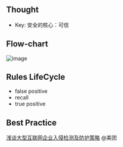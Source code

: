 ## Thought
- Key: 安全的核心：可信

## Flow-chart
![image](https://user-images.githubusercontent.com/22486282/216873978-92268ab1-9c3f-4226-8a82-d481d6aeb155.png)


## Rules LifeCycle
- false positive
- recall
- true positive

## Best Practice
[浅谈大型互联网企业入侵检测及防护策略](https://tech.meituan.com/2018/11/08/intrusion-detection-security-meituan.html) @美团
